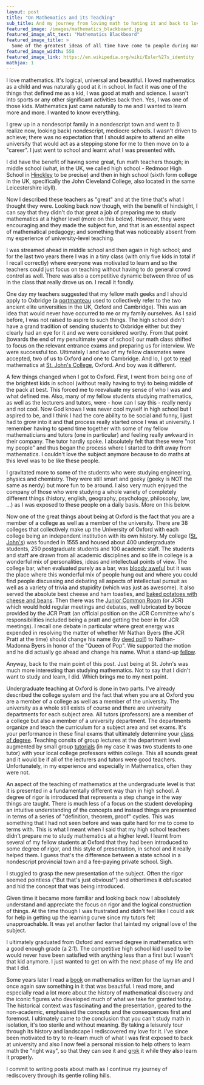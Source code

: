 ```yaml
---
layout: post
title: "On Mathematics and its Teaching"
sub_title: And my journey from loving math to hating it and back to loving it again
featured_image: /images/mathematics_blackboard.jpg
featured_image_alt_text: "Mathematics Blackboard"
featured_image_title: >
  Some of the greatest ideas of all time have come to people during math class ... none of which have anything to do with math
featured_image_width: 550
featured_image_link: https://en.wikipedia.org/wiki/Euler%27s_identity
mathjax: 1
---
```


I love mathematics.  It's logical, universal and beautiful.  I loved mathematics as a child and was naturally good at it
in school.  In fact it was one of the things that defined me as a kid, I was good at math and science.  I wasn't into
sports or any other significant activities back then.  Yes, I was one of those kids.  Mathematics just came naturally to
me and I wanted to learn more and more.  I wanted to know everything.

I grew up in a nondescript family in a nondescript town and went to (I realize now, looking back) nondescript, mediocre
schools.  I wasn't driven to achieve; there was no expectation that I should aspire to attend an elite university that
would act as a stepping stone for me to then move on to a "career".  I just went to school and learnt what I was
presented with.

I did have the benefit of having some great, fun math teachers though; in middle school (what, in the UK, we called high
school - Redmoor High School in [Hinckley](https://www.urbandictionary.com/define.php?term=shit-hole) to be precise)
and then in high school (sixth form college in the UK, specifically the John Cleveland College, also
located in the same Leicestershire idyll).

Now I described these teachers as "great" and at the time that's what I thought they were.  Looking back now though,
with the benefit of hindsight, I can say that they didn't do that great a job of preparing me to study mathematics at a
higher level (more on this below).  However, they were encouraging and they made the subject fun, and that is an
essential aspect of mathematical pedagogy; and something that was noticeably absent from my experience of
university-level teaching.

I was streamed ahead in middle school and then again in high school; and for the last two years there I was in a tiny
class (with only five kids in total if I recall correctly) where everyone was motivated to learn and so the teachers
could just focus on teaching without having to do general crowd control as well.  There was also a competitive dynamic
between three of us in the class that really drove us on.  I recall it fondly.

One day my teachers suggested that my fellow math geeks and I should apply to Oxbridge (a 
[portmanteau](https://en.wikipedia.org/wiki/Portmanteau) used to collectively refer to the two ancient elite
universities in the UK, Oxford and Cambridge).  This was an idea that would never have occurred to me or my family
ourselves.  As I said before, I was not raised to aspire to such things.  The high school didn't have a grand tradition
of sending students to Oxbridge either but they clearly had an eye for it and we were considered worthy.  From that
point (towards the end of my penultimate year of school) our math class shifted to focus on the relevant entrance exams
and preparing us for interview.  We were successful too.  Ultimately I and two of my fellow classmates were accepted,
two of us to Oxford and one to Cambridge.  And lo, I got to
[read](https://academia.stackexchange.com/questions/9524/when-referring-to-study-at-oxford-why-is-the-word-read-used)
mathematics at [St. John's College](https://www.sjc.ox.ac.uk/), Oxford.  And boy was it different.

A few things changed when I got to Oxford.  First, I went from being one of the brightest kids in school (without really
having to try) to being middle of the pack at best.  This forced me to reevaluate my sense of who I was and what defined
me.  Also, many of my fellow students studying mathematics, as well as the lecturers and tutors, were - how can I say
this - really nerdy and not cool.  Now God knows I was never cool myself in high school but I aspired to be, and I think
I had the core ability to be social and funny, I just had to grow into it and that process really started once I was at
university.  I remember having to spend time together with some of my fellow mathematicians and tutors (one in
particular) and feeling really awkward in their company.  The tutor hardly spoke.  I absolutely felt that these were
"not my people" and thus began the process where I started to drift away from mathematics.  I couldn't love the subject
anymore because to do maths at this level was to be like these people.

I gravitated more to some of the students who were studying engineering, physics and chemistry.  They were still smart
and geeky (geeky is NOT the same as nerdy) but more fun to be around.  I also very much enjoyed the company of those who
were studying a whole variety of completely different things (history, english, geography, psychology, philosophy, law,
...) as I was exposed to these people on a daily basis.  More on this below.

Now one of the great things about being at Oxford is the fact that you are a member of a college as well as a member of
the university.  There are 38 colleges that collectively make up the University of Oxford with each college being an
independent institution with its own history.  My college
([St. John's](https://en.wikipedia.org/wiki/St_John%27s_College,_Oxford)) was founded in 1555 and housed about 400
undergraduate students, 250 postgraduate students and 100 academic staff.  The students and staff are drawn from all
academic disciplines and so life in college is a wonderful mix of personalities, ideas and intellectual points of view.
The college bar, when evaluated purely as a bar, was
[bloody aweful](http://cherwell.org/2015/03/07/bar-review-st-johns/) but it was the place where this wonderful mix of
people hung out and where you could find people discussing and debating all aspects of intellectual pursuit as well as a
variety of trivia and stupidity (which was just as awesome).  It also served the absolute best cheese and ham toasties,
and [baked potatoes with cheese and beans](/images/baked_potato_with_cheese_and_beans.jpg).  Then there was the
[Junior Common Room](https://en.wikipedia.org/wiki/Common_Room_(university)) (or JCR) which would hold regular meetings
and debates, well lubricated by booze provided by the JCR Pratt (an official position on the JCR Committee who's
responsibilities included being a pratt and getting the beer in for JCR meetings).  I recall one debate in particular
where great energy was expended in resolving the matter of whether Mr Nathan Byers (the JCR Pratt at the time) should
change his name (by [deed poll](https://en.wikipedia.org/wiki/Deed_poll)) to Nathan-Madonna Byers in honor of the
"Queen of Pop".  We supported the motion and he did actually go ahead and change his name.  What a stand-up
[fellow](https://us.linkedin.com/in/nabyers).

Anyway, back to the main point of this post.  Just being at St. John's was much more interesting than studying
mathematics.  Not to say that I didn't want to study and learn, I did.  Which brings me to my next point.

Undergraduate teaching at Oxford is done in two parts.  I've already described the college system and the fact that when
you are at Oxford you are a member of a college as well as a member of the university.  The university as a whole still
exists of course and there are university departments for each subject area.  All tutors (professors) are a member of a
college but also a member of a university department.  The departments organize and teach the curriculum for a subject
area and set exams.  It's your performance in these final exams that ultimately determine your
[class of degree](https://en.wikipedia.org/wiki/British_undergraduate_degree_classification).
Teaching consits of group lectures at the department level augmented by small group
[tutorials](https://www.greenes.org.uk/our-history/the-history-of-the-tutorial/) (in my case it was two students to one
tutor) with your local college professors within college.  This all sounds great and it would be if all of the lecturers
and tutors were good teachers.  Unfortunately, in my experience and especially in Mathematics, often they were not.

An aspect of the teaching of mathematics at the undergraduate level is that it is presented in a fundamentally different
way than in high school.  A degree of rigor is introduced that represents a step change in the way things are taught.
There is much less of a focus on the student developing an intuitive understanding of the concepts and instead things
are presented in terms of a series of "definition, theorem, proof" cycles.  This was something that I had not seen
before and was quite hard for me to come to terms with.  This is what I meant when I said that my high school teachers
didn't prepare me to study mathematics at a higher level.  I learnt from several of my fellow students at Oxford that
they had been introduced to some degree of rigor, and this style of presentation, in school and it really helped them.
I guess that's the difference between a state school in a nondescript provincial town and a fee-paying private school.
Sigh.

I stuggled to grasp the new presentation of the subject.  Often the rigor seemed pointless ("But that's just obvious!")
and othertimes it obfuscated and hid the concept that was being introduced.

Given time it became more familiar and looking back now I absolutely understand and appreciate the focus on rigor and
the logical construction of things. At the time though I was frustrated and didn't feel like I could ask for help in
getting up the learning curve since my tutors felt unapproachable.  It was yet another factor that tainted my orignal
love of the subject.

I ultimately graduated from Oxford and earned degree in mathematics with a good enough grade (a 2:1).  The competitive
high school kid I used to be would never have been satisfied with anything less than a first but I wasn't that kid
anymore.  I just wanted to get on with the next phase of my life and that I did.

Some years later I read a [book](https://www.amazon.com/dp/014014739X) on mathematics written for the layman and I once
again saw something in it that was beautiful.  I read more, and especially read a lot more about the history of
mathematical discovery and the iconic figures who developed much of what we take for granted today.  The historical
context was fascinating and the presentation, geared to the non-academic, emphasised the concepts and the consequences
first and foremost.  I ultimately came to the conclusion that you can't study math in isolation, it's too sterile and
without meaning.  By taking a leisurely tour through its history and landscape I rediscovered my love for it.  I've
since been motivated to try to re-learn much of what I was first exposed to back at university and also I now feel a
personal mission to help others to learn math the "right way", so that they can see it and
[grok](https://en.wikipedia.org/wiki/Grok) it while they also learn it properly.

I commit to writing posts about math as I continue my journey of rediscovery through its gentle rolling hills.
